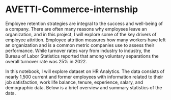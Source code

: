 # AVETTI-Commerce-internship
Employee retention strategies are integral to the success and well-being of a company. There are often many reasons why employees leave an organization, and in this project, I will explore some of the key drivers of employee attrition. Employee attrition measures how many workers have left an organization and is a common metric companies use to assess their performance. While turnover rates vary from industry to industry, the Bureau of Labor Statistics reported that among voluntary separations the overall turnover rate was 25% in 2022.

In this notebook, I will explore dataset on HR Analytics. The data consists of nearly 1,500 current and former employees with information related to their job satisfaction, work life balance, tenure, experience, salary, and demographic data. Below is a brief overview and summary statistics of the data.
